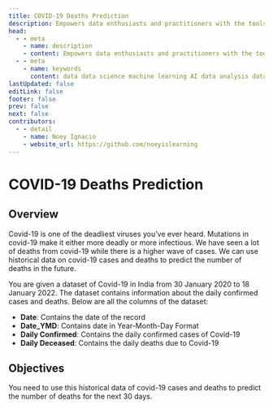 ```yaml
---
title: COVID-19 Deaths Prediction
description: Empowers data enthusiasts and practitioners with the tools and knowledge to unlock the potential of data.
head:
  - - meta
    - name: description
    - content: Empowers data enthusiasts and practitioners with the tools and knowledge to unlock the potential of data.
  - - meta
    - name: keywords
      content: data data science machine learning AI data analysis data-driven data enthusiasts data practitioners
lastUpdated: false
editLink: false
footer: false
prev: false
next: false
contributors:
  - - detail
    - name: Noey Ignacio
    - website_url: https://github.com/noeyislearning
---
```


# COVID-19 Deaths Prediction

<DownloadBadge githubURL=""></DownloadBadge>

## Overview

Covid-19 is one of the deadliest viruses you’ve ever heard. Mutations in covid-19 make it either more deadly or more infectious. We have seen a lot of deaths from covid-19 while there is a higher wave of cases. We can use historical data on covid-19 cases and deaths to predict the number of deaths in the future.

You are given a dataset of Covid-19 in India from 30 January 2020 to 18 January 2022. The dataset contains information about the daily confirmed cases and deaths. Below are all the columns of the dataset:

- **Date**: Contains the date of the record
- **Date_YMD**: Contains date in Year-Month-Day Format
- **Daily Confirmed**: Contains the daily confirmed cases of Covid-19
- **Daily Deceased**: Contains the daily deaths due to Covid-19

## Objectives

You need to use this historical data of covid-19 cases and deaths to predict the number of deaths for the next 30 days.
